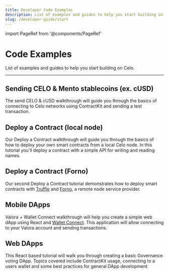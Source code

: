 ```yaml
---
title: Developer Code Examples
description: List of examples and guides to help you start building on Celo.
slug: /developer-guide/start
---
```


import PageRef from '@components/PageRef'

# Code Examples

List of examples and guides to help you start building on Celo.

---

## Sending CELO & Mento stablecoins (ex. cUSD)

The send CELO & cUSD walkthrough will guide you through the basics of connecting to Celo networks using ContractKit and sending a test transaction.

<PageRef url="/developer-guide/start/hellocelo" pageName="Send CELO & cUSD Mento stablecoin" />

## Deploy a Contract (local node)

Our Deploy a Contract walkthrough will guide you through the basics of how to deploy your own smart contracts from a local Celo node. In this tutorial you'll deploy a contract with a simple API for writing and reading names.

<PageRef url="/developer-guide/start/hellocontracts" pageName="Deploy a Contract (local node)" />

## Deploy a Contract (Forno)

Our second Deploy a Contract tutorial demonstrates how to deploy smart contracts with [Truffle](https://www.trufflesuite.com/truffle) and [Forno](/developer-guide/forno), a remote node service provider.

<PageRef url="/developer-guide/start/hello-contract-remote-node" pageName="Deploy a Contract (Forno)" />

## Mobile DApps

Valora + Wallet Connect walkthrough will help you create a simple web dApp using React and [Wallet Connect](https://walletconnect.com/). This application will allow connecting to your Valora account and sending transactions.

<PageRef url="/developer-resources/walkthroughs/valora-wc-v1" pageName="Valora + Wallet Connect" />

## Web DApps

<!-- - [DappKit web example with expo] -->
<!-- - [DappKit web example without expo] -->

This React based tutorial will walk you through creating a basic Governance voting DApp. Topics covered include ContractKit usage, connecting to a users wallet and some best practices for general DApp development

<PageRef url="/developer-guide/start/web-dapp" pageName="React Based DApp" />
